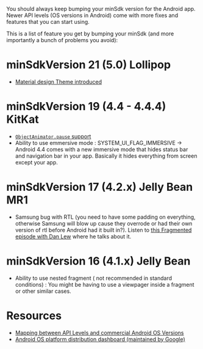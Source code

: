 You should always keep bumping your minSdk version for the Android app. Newer API levels (OS versions in Android) come with more fixes and features that you can start using.

This is a list of feature you get by bumping your minSdk (and more importantly a bunch of problems you avoid):


# minSdkVersion 21 (5.0) Lollipop

* [Material design Theme introduced](https://developer.android.com/training/material/theme.html)

# minSdkVersion 19 (4.4 - 4.4.4) KitKat

* [`ObjectAnimator.pause` support](http://stackoverflow.com/questions/25231707/how-to-resume-and-pause-objectanimator-in-android-for-api-levels-below-19)
* Ability to use emmersive mode : SYSTEM_UI_FLAG_IMMERSIVE -> Android 4.4 comes with a new immersive mode that hides status bar and     navigation bar in your app. Basically it hides everything from screen except your app.

# minSdkVersion 17 (4.2.x) Jelly Bean MR1

* Samsung bug with RTL (you need to have some padding on everything, otherwise Samsung will blow up cause they overrode or had their own version of rtl before Android had it built in?). Listen to [this Fragmented episode with Dan Lew](fragmentedpodcast.com/episodes/049) where he talks about it.

# minSdkVersion 16 (4.1.x) Jelly Bean

* Ability to use nested fragment ( not recommended in standard conditions) : You might be having to use a viewpager inside a fragment or other similar cases.

# Resources

* [Mapping between API Levels and commercial Android OS Versions](https://source.android.com/source/build-numbers)
* [Android OS platform distribution dashboard (maintained by Google)](https://developer.android.com/about/dashboards/index.html)
